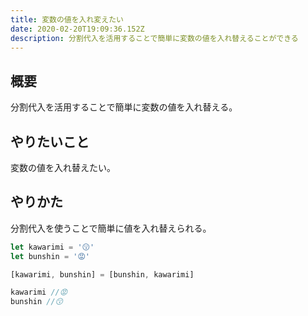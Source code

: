 ```yaml
---
title: 変数の値を入れ変えたい
date: 2020-02-20T19:09:36.152Z
description: 分割代入を活用することで簡単に変数の値を入れ替えることができる
---
```

## 概要
分割代入を活用することで簡単に変数の値を入れ替える。

## やりたいこと
変数の値を入れ替えたい。

## やりかた
分割代入を使うことで簡単に値を入れ替えられる。
```javaScript
let kawarimi = '😗'
let bunshin = '😡'

[kawarimi, bunshin] = [bunshin, kawarimi]

kawarimi //😡
bunshin //😗
```



